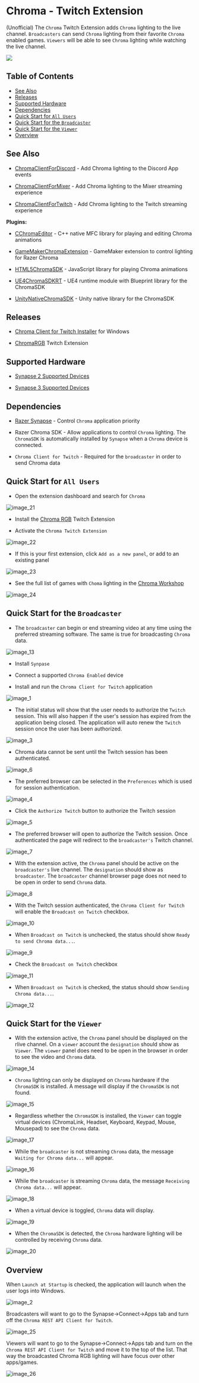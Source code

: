 # Chroma - Twitch Extension
(Unofficial) The `Chroma` Twitch Extension adds `Chroma` lighting to the live channel. `Broadcasters` can send `Chroma` lighting from their favorite `Chroma` enabled games. `Viewers` will be able to see `Chroma` lighting while watching the live channel.

<a target="_blank" href="https://youtu.be/rAJR2v4sNZg"><img src="https://img.youtube.com/vi/rAJR2v4sNZg/0.jpg"></a>

## Table of Contents

* [See Also](#see-also)
* [Releases](#releases)
* [Supported Hardware](#supported-hardware)
* [Dependencies](#dependencies)
* [Quick Start for `All Users`](#quick-start-for-all-users)
* [Quick Start for the `Broadcaster`](#quick-start-for-the-broadcaster)
* [Quick Start for the `Viewer`](#quick-start-for-the-viewer)
* [Overview](#Overview)

## See Also

- [ChromaClientForDiscord](https://github.com/tgraupmann/ChromaDiscordApp) - Add Chroma lighting to the Discord App events

- [ChromaClientForMixer](https://github.com/tgraupmann/ChromaClientForMixer) - Add Chroma lighting to the Mixer streaming experience

- [ChromaClientForTwitch](https://github.com/tgraupmann/ChromaTwitchExtension) - Add Chroma lighting to the Twitch streaming experience

**Plugins:**

- [CChromaEditor](https://github.com/RazerOfficial/CChromaEditor) - C++ native MFC library for playing and editing Chroma animations

- [GameMakerChromaExtension](https://github.com/RazerOfficial/GameMakerChromaExtension) - GameMaker extension to control lighting for Razer Chroma

- [HTML5ChromaSDK](https://github.com/RazerOfficial/HTML5ChromaSDK) - JavaScript library for playing Chroma animations

- [UE4ChromaSDKRT](https://github.com/RazerOfficial/UE4ChromaSDKRT) - UE4 runtime module with Blueprint library for the ChromaSDK

- [UnityNativeChromaSDK](https://github.com/RazerOfficial/UnityNativeChromaSDK) - Unity native library for the ChromaSDK

## Releases

* [Chroma Client for Twitch Installer](https://github.com/tgraupmann/ChromaTwitchExtension/releases) for Windows

* [ChromaRGB](https://www.twitch.tv/ext/uj083ccgn6mx5g7i977pqaex7utxsz-0.0.8) Twitch Extension

## Supported Hardware

* [Synapse 2 Supported Devices](http://developer.razer.com/works-with-chroma/compatible-devices/)

* [Synapse 3 Supported Devices](https://www.razer.com/synapse-3)

## Dependencies

* [Razer Synapse](https://www.razer.com/synapse) - Control `Chroma` application priority

* Razer Chroma SDK - Allow applications to control `Chroma` lighting. The `ChromaSDK` is automatically installed by `Synapse` when a `Chroma` device is connected.

* `Chroma Client for Twitch` - Required for the `broadcaster` in order to send Chroma data

## Quick Start for `All Users`

* Open the extension dashboard and search for `Chroma`

![image_21](images/image_21.png)

* Install the [Chroma RGB](https://www.twitch.tv/ext/uj083ccgn6mx5g7i977pqaex7utxsz-0.0.8) Twitch Extension

* Activate the `Chroma Twitch Extension`

![image_22](images/image_22.png)

* If this is your first extension, click `Add as a new panel`, or add to an existing panel

![image_23](images/image_23.png)

* See the full list of games with `Choma` lighting in the [Chroma Workshop](https://www2.razer.com/chroma-workshop/games)

![image_24](images/image_24.png)

## Quick Start for the `Broadcaster`

* The `broadcaster` can begin or end streaming video at any time using the preferred streaming software. The same is true for broadcasting `Chroma` data.

![image_13](images/image_13.png)

* Install `Synpase`

* Connect a supported `Chroma Enabled` device

* Install and run the `Chroma Client for Twitch` application

![image_1](images/image_1.png)

* The initial status will show that the user needs to authorize the `Twitch` session. This will also happen if the user's session has expired from the application being closed. The application will auto renew the `Twitch` session once the user has been authorized.

![image_3](images/image_3.png)

* Chroma data cannot be sent until the Twitch session has been authenticated.

![image_6](images/image_6.png)

* The preferred browser can be selected in the `Preferences` which is used for session authentication.

![image_4](images/image_4.png)

* Click the `Authorize Twitch` button to authorize the Twitch session

![image_5](images/image_5.png)

* The preferred browser will open to authorize the Twitch session. Once authenticated the page will redirect to the `broadcaster's` Twitch channel.

![image_7](images/image_7.png)

* With the extension active, the `Chroma` panel should be active on the `broadcaster's` live channel. The `designation` should show as `broadcaster`. The `broadcaster` channel browser page does not need to be open in order to send `Chroma` data.

![image_8](images/image_8.png)

* With the Twitch session authenticated, the `Chroma Client for Twitch` will enable the `Broadcast on Twitch` checkbox.

![image_10](images/image_10.png)

* When `Broadcast on Twitch` is unchecked, the status should show `Ready to send Chroma data...`.

![image_9](images/image_9.png)

* Check the `Broadcast on Twitch` checkbox

![image_11](images/image_11.png)

* When `Broadcast on Twitch` is checked, the status should show `Sending Chroma data...`.

![image_12](images/image_12.png)

## Quick Start for the `Viewer`

* With the extension active, the `Chroma` panel should be displayed on the rlive channel. On a `viewer` account the `designation` should show as `Viewer`. The `viewer` panel does need to be open in the browser in order to see the video and `Chroma` data.

![image_14](images/image_14.png)

* `Chroma` lighting can only be displayed on `Chroma` hardware if the `ChromaSDK` is installed. A message will display if the `ChromaSDK` is not found.

![image_15](images/image_15.png)

* Regardless whether the `ChromaSDK` is installed, the `Viewer` can toggle virtual devices (ChromaLink, Headset, Keyboard, Keypad, Mouse, Mousepad) to see the `Chroma` data.

![image_17](images/image_17.png)

* While the `broadcaster` is not streaming `Chroma` data, the message `Waiting for Chroma data...` will appear.

![image_16](images/image_16.png)

* While the `broadcaster` is streaming `Chroma` data, the message `Receiving Chroma data...` will appear.

![image_18](images/image_18.png)

* When a virtual device is toggled, `Chroma` data will display.

![image_19](images/image_19.png)

* When the `ChromaSDK` is detected, the `Chroma` hardware lighting will be controlled by receiving `Chroma` data.

![image_20](images/image_20.png)

## Overview

When `Launch at Startup` is checked, the application will launch when the user logs into Windows.

![image_2](images/image_2.png)

Broadcasters will want to go to the Synapse-&gt;Connect-&gt;Apps tab and turn off the `Chroma REST API Client for Twitch`.

![image_25](images/image_25.png)

Viewers will want to go to the Synapse-&gt;Connect-&gt;Apps tab and turn on the `Chroma REST API Client for Twitch` and move it to the top of the list. That way the broadcasted Chroma RGB lighting will have focus over other apps/games.

![image_26](images/image_26.png)
